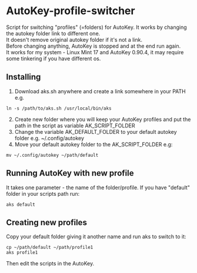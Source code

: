AutoKey-profile-switcher
========================

Script for switching "profiles" (=folders) for AutoKey. It works by changing the autokey folder link to different one.  
It doesn't remove original autokey folder if it's not a link.  
Before changing anything, AutoKey is stopped and at the end run again.  
It works for my system - Linux Mint 17 and AutoKey 0.90.4, it may require some tinkering if you have different os.

Installing
---
1. Download aks.sh anywhere and create a link somewhere in your PATH e.g.

  ```
  ln -s /path/to/aks.sh /usr/local/bin/aks
  ```
2. Create new folder where you will keep your AutoKey profiles and put the path in the script as variable AK_SCRIPT_FOLDER
3. Change the variable AK_DEFAULT_FOLDER to your default autokey folder e.g. ~/.config/autokey
4. Move your default autokey folder to the AK_SCRIPT_FOLDER e.g:

  ```
  mv ~/.config/autokey ~/path/default
  ```

Running AutoKey with new profile
---
It takes one parameter - the name of the folder/profile.  If you have "default" folder in your scripts path run:
```
aks default
```

Creating new profiles
---
Copy your default folder giving it another name and run aks to switch to it:
```
cp ~/path/default ~/path/profile1
aks profile1
```
Then edit the scripts in the AutoKey.
